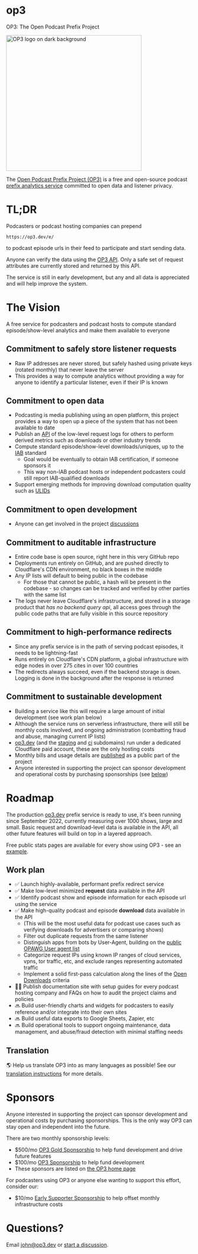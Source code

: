 # op3
OP3: The Open Podcast Prefix Project

<img width="366" alt="OP3 logo on dark background" src="https://github.com/skymethod/op3/assets/47259736/3babd9f4-44bf-48ef-8162-1a14673cb5b1">

The [Open Podcast Prefix Project (OP3)](https://op3.dev/) is a free and open-source podcast [prefix analytics service](https://soundsprofitable.com/update/prefix-analytics) committed to open data and listener privacy.

# TL;DR
Podcasters or podcast hosting companies can prepend

`https://op3.dev/e/`

to podcast episode urls in their feed to participate and start sending data.

Anyone can verify the data using the [OP3 API](https://op3.dev/api/docs).  Only a safe set of request attributes are currently stored and returned by this API.

The service is still in early development, but any and all data is appreciated and will help improve the system. 

# The Vision
A free service for podcasters and podcast hosts to compute standard episode/show-level analytics and make them available to everyone

## Commitment to **safely store listener requests**
  - Raw IP addresses are never stored, but safely hashed using private keys (rotated monthly) that never leave the server
  - This provides a way to compute analytics without providing a way for anyone to identify a particular listener, even if their IP is known

## Commitment to **open data**
  - Podcasting is media publishing using an open platform, this project provides a way to open up a piece of the system that has not been available to date
  - Publish an [API](https://op3.dev/api/docs) of the low-level request logs for others to perform derived metrics such as downloads or other industry trends
  - Compute standard episode/show-level downloads/uniques, up to the [IAB](https://iabtechlab.com/compliance-programs/compliant-companies/#) standard
    - Goal would be eventually to obtain IAB certification, if someone sponsors it
    - This way non-IAB podcast hosts or independent podcasters could still report IAB-qualified downloads
  - Support emerging methods for improving download computation quality such as [ULIDs](https://podcastlistening.com)

## Commitment to **open development**
  - Anyone can get involved in the project [discussions](https://github.com/skymethod/op3/discussions)
   
## Commitment to **auditable infrastructure**
  - Entire code base is open source, right here in this very GitHub repo
  - Deployments run entirely on GitHub, and are pushed directly to Cloudflare's CDN environment, no black boxes in the middle
  - Any IP lists will default to being public in the codebase
    - For those that cannot be public, a hash will be present in the codebase - so changes can be tracked and verified by other parties with the same list
  - The logs never leave Cloudflare's infrastructure, and stored in a storage product that _has no backend query api_, all access goes through the public code paths that are fully visible in this source repository
    
## Commitment to **high-performance redirects**
  - Since any prefix service is in the path of serving podcast episodes, it needs to be lightning-fast
  - Runs entirely on Cloudflare's CDN platform, a global infrastructure with edge nodes in over 275 cites in over 100 countries
  - The redirects always succeed, even if the backend storage is down. Logging is done in the background after the response is returned
 
## Commitment to **sustainable development**
  - Building a service like this will require a large amount of initial development (see work plan below)
  - Although the service runs on serverless infrastructure, there will still be monthly costs involved, and ongoing administration (combatting fraud and abuse, managing current IP lists)
  - [op3.dev](https://op3.dev) (and the [staging](https://staging.op3.dev) and [ci](https://ci.op3.dev) subdomains) run under a dedicated Cloudflare paid account, these are the only hosting costs
  - Monthly bills and usage details are [published](https://op3.dev/costs) as a public part of the project
  - Anyone interested in supporting the project can sponsor development and operational costs by purchasing sponsorships (see [below](#sponsors))

# Roadmap
The production [op3.dev](https://op3.dev) prefix service is ready to use, it's been running since September 2022, currently measuring
over 1000 shows, large and small.
Basic request and download-level data is available in the API, all other future features will build on top in a layered approach.

Free public stats pages are available for every show using OP3 - see an [example](https://op3.dev/show/dc1852e4d1ee4bce9c4fb7f5d8be8908).

## Work plan
 - ✅ Launch highly-available, performant prefix redirect service
 - ✅ Make low-level minimized **request** data available in the API
 - ✅ Identify podcast show and episode information for each episode url using the service
 - ✅ Make high-quality podcast and episode **download** data available in the API
   - (This will be the most useful data for podcast use cases such as verifying downloads for advertisers or comparing shows)
   - Filter out duplicate requests from the same listener
   - Distinguish apps from bots by User-Agent, building on the [public OPAWG User agent list](https://github.com/opawg/user-agents)
   - Categorize request IPs using known IP ranges of cloud services, vpns, tor traffic, etc, and exclude ranges representing automated traffic
   - Implement a solid first-pass calculation along the lines of the [Open Downloads](https://github.com/open-downloads/odl) criteria
 - 👨‍💻 Publish documentation site with setup guides for every podcast hosting company and FAQs on how to audit the project claims and policies
 - 🔜 Build user-friendly charts and widgets for podcasters to easily reference and/or integrate into their own sites
 - 🔜 Build useful data exports to Google Sheets, Zapier, etc
 - 🔜 Build operational tools to support ongoing maintenance, data management, and abuse/fraud detection with minimal staffing needs

## Translation
🌎 Help us translate OP3 into as many languages as possible! See our [translation instructions](https://github.com/skymethod/op3/blob/master/translation.md) for more details.

# Sponsors
Anyone interested in supporting the project can sponsor development and operational costs by purchasing sponsorships.  This is the only way OP3 can stay open and independent into the future.

There are two monthly sponsorship levels:
 - $500/mo [OP3 Gold Sponsorship](https://buy.stripe.com/aEU8z676n2fnfEQ148) to help fund development and drive future features
 - $100/mo [OP3 Sponsorship](https://buy.stripe.com/cN2eXueyP07f3W83ch) to help fund development
 - These sponsors are listed on [the OP3 home page](https://op3.dev/#sponsors)

For podcasters using OP3 or anyone else wanting to support this effort, consider our:
 - $10/mo [Early Supporter Sponsorship](https://buy.stripe.com/8wM6qYeyPg6d9gsdQW) to help offset monthly infrastructure costs

# Questions?
Email [john@op3.dev](mailto:john@op3.dev) or [start a discussion](https://github.com/skymethod/op3/discussions).
